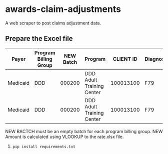 # awards-claim-adjustments
A web scraper to post claims adjustment data.

## Prepare the Excel file
| Payer    | Program Billing Group | NEW Batch | Program                   | CLIENT ID | Diagnosis | Date      | Procedure   | OLD Amount | Units | NEW Amount | TCN             | AuthID | New Invoice |
|----------|-----------------------|-----------|---------------------------|-----------|-----------|-----------|-------------|------------|-------|------------|-----------------|--------|-------------|
| Medicaid | DDD                   | 000200    | DDD Adult Training Center | 100013100 | F79       | 6/10/2019 | T2021:HI:US | $58.32     | 24    | 60.96      | 201919654532901 | 286    |             |
| Medicaid | DDD                   | 000200    | DDD Adult Training Center | 100013100 | F79       | 6/10/2019 | A0090:HI:22 | $1.48      | 2     | 1.58       | 201919654533501 | 285    |             |

NEW BACTCH must be an empty batch for each program billing group.  NEW Amount is calculated using VLOOKUP to the rate.xlsx file.

1. `pip install requirements.txt`
